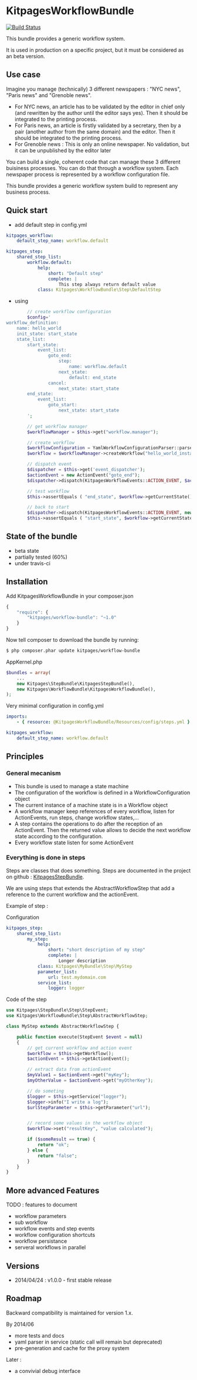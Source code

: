 KitpagesWorkflowBundle
======================

[![Build Status](https://travis-ci.org/kitpages/KitpagesWorkflowBundle.svg)](https://travis-ci.org/kitpages/KitpagesWorkflowBundle)

This bundle provides a generic workflow system.

It is used in production on a specific project, but it must be considered as an beta version.

## Use case

Imagine you manage (technically) 3 different newspapers : "NYC news", "Paris news" and "Grenoble news".

* For NYC news, an article has to be validated by the editor in chief only (and rewritten by the
author until the editor says yes). Then it should be integrated to the printing process.
* For Paris news, an article is firstly validated by a secretary, then by a pair (another author from the
same domain) and the editor. Then it should be integrated to the printing process.
* For Grenoble news : This is only an online newspaper. No validation, but it can be unpublished by the
editor later

You can build a single, coherent code that can manage these 3 different buisiness processes. You can do
that through a workflow system. Each newspaper process is represented by a workflow configuration file.

This bundle provides a generic workflow system build to represent any business process.

## Quick start

* add default step in config.yml

```yaml
kitpages_workflow:
    default_step_name: workflow.default

kitpages_step:
    shared_step_list:
        workflow.default:
            help:
                short: "Default step"
                complete: |
                    This step always return default value
            class: Kitpages\WorkflowBundle\Step\DefaultStep
```

* using

```php
        // create workflow configuration
        $config='
workflow_definition:
    name: hello_world
    init_state: start_state
    state_list:
        start_state:
            event_list:
                goto_end:
                    step:
                        name: workflow.default
                    next_state:
                        default: end_state
                cancel:
                    next_state: start_state
        end_state:
            event_list:
                goto_start:
                    next_state: start_state
        ';

        // get workflow manager
        $workflowManager = $this->get("workflow.manager");

        // create workflow
        $workflowConfiguration = YamlWorkflowConfigurationParser::parse($config);
        $workflow = $workflowManager->createWorkflow("hello_world_instance_workflow", $workflowConfiguration);

        // dispatch event
        $dispatcher = $this->get('event_dispatcher');
        $actionEvent = new ActionEvent("goto_end");
        $dispatcher->dispatch(KitpagesWorkflowEvents::ACTION_EVENT, $actionEvent);

        // test workflow
        $this->assertEquals ( "end_state", $workflow->getCurrentState() );

        // back to start
        $dispatcher->dispatch(KitpagesWorkflowEvents::ACTION_EVENT, new ActionEvent("goto_start"));
        $this->assertEquals ( "start_state", $workflow->getCurrentState() );
```

## State of the bundle

* beta state
* partially tested (60%)
* under travis-ci

## Installation

Add KitpagesWorkflowBundle in your composer.json

```js
{
    "require": {
        "kitpages/workflow-bundle": "~1.0"
    }
}
```

Now tell composer to download the bundle by running:

``` bash
$ php composer.phar update kitpages/workflow-bundle
```

AppKernel.php

``` php
$bundles = array(
    ...
    new Kitpages\StepBundle\KitpagesStepBundle(),
    new Kitpages\WorkflowBundle\KitpagesWorkflowBundle(),
);
```

Very minimal configuration in config.yml

```yaml
imports:
    - { resource: @KitpagesWorkflowBundle/Resources/config/steps.yml }

kitpages_workflow:
    default_step_name: workflow.default
```

## Principles

### General mecanism

* This bundle is used to manage a state machine
* The configuration of the workflow is defined in a WorkflowConfiguration object
* The current instance of a machine state is in a Workflow object
* A workflow manager keep references of every workflow, listen for ActionEvents, run steps,
change workflow states,...
* A step contains the operations to do after the reception of an ActionEvent. Then the returned value
allows to decide the next workflow state according to the configuration.
* Every workflow state listen for some ActionEvent

### Everything is done in steps

Steps are classes that does something. Steps are documented in the project
on github : [KitpagesStepBundle](https://github.com/kitpages/KitpagesStepBundle).

We are using steps that extends the AbstractWorkflowStep that add a reference to the current workflow
and the actionEvent.

Example of step :

Configuration

```yaml
kitpages_step:
    shared_step_list:
        my_step:
            help:
                short: "short description of my step"
                complete: |
                    Longer description
            class: Kitpages\MyBundle\Step\MyStep
            parameter_list:
                url: test.mydomain.com
            service_list:
                logger: logger

```

Code of the step

```php
use Kitpages\StepBundle\Step\StepEvent;
use Kitpages\WorkflowBundle\Step\AbstractWorkflowStep;

class MyStep extends AbstractWorkflowStep {

    public function execute(StepEvent $event = null)
    {
        // get current workflow and action event
        $workflow = $this->getWorkflow();
        $actionEvent = $this->getActionEvent();

        // extract data from actionEvent
        $myValue1 = $actionEvent->get("myKey");
        $myOtherValue = $actionEvent->get("myOtherKey");

        // do someting
        $logger = $this->getService("logger");
        $logger->info("I write a log");
        $urlStepParameter = $this->getParameter("url");


        // record some values in the workflow object
        $workflow->set("resultKey", "value calculated");

        if ($someResult == true) {
            return "ok";
        } else {
            return "false";
        }
    }
}
```

## More advanced Features

TODO : features to document

* workflow parameters
* sub workflow
* workflow events and step events
* workflow configuration shortcuts
* workflow persistance
* serveral workflows in parallel

## Versions

* 2014/04/24 : v1.0.0 - first stable release

## Roadmap

Backward compatibility is maintained for version 1.x.

By 2014/06

* more tests and docs
* yaml parser in service (static call will remain but deprecated)
* pre-generation and cache for the proxy system

Later :

* a convivial debug interface
